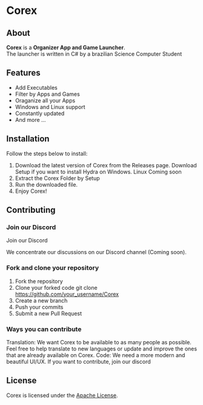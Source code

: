 # Corex

## About

**Corex** is a **Organizer App and Game Launcher**.
<br>
The launcher is written in C# by a brazilian Science Computer Student

## Features

- Add Executables
- Filter by Apps and Games
- Oraganize all your Apps 
- Windows and Linux support
- Constantly updated
- And more ...

## Installation

Follow the steps below to install:

1. Download the latest version of Corex from the Releases page.
        Download Setup if you want to install Hydra on Windows.
	      Linux Coming soon
2. Extract the Corex Folder by Setup
3. Run the downloaded file.
4. Enjoy Corex!

## <a name="contributing"> Contributing

### <a name="Join our Discord"></a> Join our Discord

Join our Discord

We concentrate our discussions on our Discord channel (Coming soon).

### Fork and clone your repository

1. Fork the repository
2. Clone your forked code git clone https://github.com/your_username/Corex
3. Create a new branch
4. Push your commits
5. Submit a new Pull Request

### Ways you can contribute

Translation: We want Corex to be available to as many people as possible. Feel free to help translate to new languages or update and improve the ones that are already available on Corex.
Code: We need a more modern and beautiful UI/UX. If you want to contribute, join our discord

## License

Corex is licensed under the [Apache License](LICENSE).
